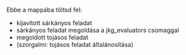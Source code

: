 Ebbe a mappába töltsd fel:
- kijavított sárkányos feladat
- sárkányos feladat megoldása a jkg_evaluators csomaggal
- megoldott tojásos feladat
- (szorgalmi: tojásos feladat általánosítása)

